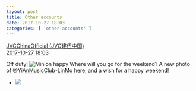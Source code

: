 ```yaml
---
layout: post
title: Other accounts
date: 2017-10-27 18:03
categories: [ 'other-accounts' ]
---
```


<div class="weibo-post-name">
  <a href="http://weibo.com/everio">JVCChinaOfficial (JVC建伍中国)</a>
</div>
<div class="weibo-info">
  <a href="http://weibo.com/2539816551/FskBygX3B">2017-10-27 18:03</a>
</div>

Off duty! ![Minion happy](http://img.t.sinajs.cn/t4/appstyle/expression/ext/normal/8d/xiaohuangren_gaoxing_org.png) Where will you go for the weekend? A new photo of [@YiAnMusicClub-LinMo](http://weibo.com/u/6108312042) here, and a wish for a happy weekend!

<!-- more -->

<ul class="weibo-pic-list-1">
  <li class="weibo-pic">
    <a href="https://wx1.sinaimg.cn/mw690/97628667ly1fkwygvh93vj21kw1okqvb.jpg"><img src="https://wx1.sinaimg.cn/thumb150/97628667ly1fkwygvh93vj21kw1okqvb.jpg" /></a>
  </li>
</ul>
